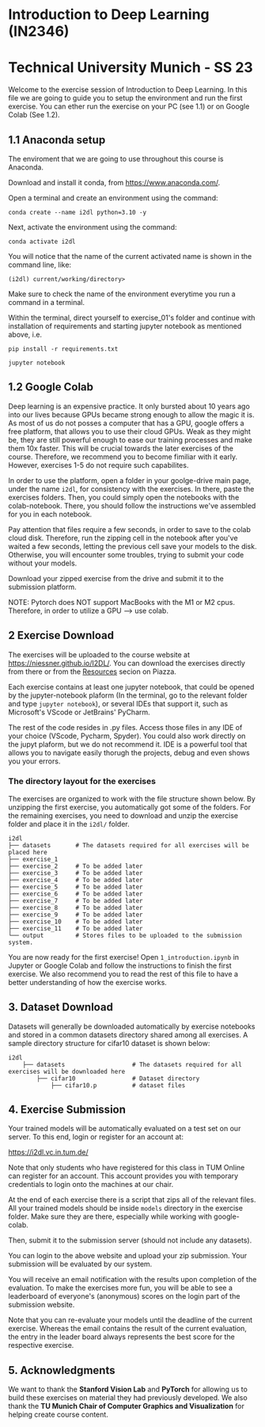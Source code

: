 # Introduction to Deep Learning (IN2346)

# Technical University Munich - SS 23

Welcome to the exercise session of Introduction to Deep Learning. In this file we are going to guide you to setup the environment and run the first exercise. You can ether run the exercise on your PC (see 1.1) or on Google Colab (See 1.2).
## 1.1 Anaconda setup

The enviroment that we are going to use throughout this course is Anaconda. 

Download and install it conda, from https://www.anaconda.com/. 

Open a terminal and create an environment using the command:

`conda create --name i2dl python=3.10 -y`

Next, activate the environment using the command:

`conda activate i2dl`

You will notice that the name of the current activated name is shown in the command line, like:

`(i2dl) current/working/directory>`

Make sure to check the name of the environment everytime you run a command in a terminal.

Within the terminal, direct yourself to exercise_01's folder and continue with installation of requirements and starting jupyter notebook as mentioned above, i.e.

`pip install -r requirements.txt` 

`jupyter notebook`

## 1.2 Google Colab

Deep learning is an expensive practice. It only bursted about 10 years ago into our lives because GPUs became strong enough to allow the magic it is.
As most of us do not posses a computer that has a GPU, google offers a free platform, that allows you to use their cloud GPUs. Weak as they might be, they are still powerful enough
to ease our training processes and make them 10x faster. This will be crucial towards the later exercises of the course. Therefore, we recommend you to become fimiliar with it early.
However, exercises 1-5 do not require such capabilites.

In order to use the platform, open a folder in your goolge-drive main page, under the name `i2dl`, for consistency with the exercises.
In there, paste the exercises folders. Then, you could simply open the notebooks with the colab-notebook. There, you should follow the instructions we've assembled for you in each notebook.

Pay attention that files require a few seconds, in order to save to the colab cloud disk. Therefore, run the zipping cell in the notebook after you've waited a few seconds, letting the previous cell
save your models to the disk. Otherwise, you will encounter some troubles, trying to submit your code without your models.

Download your zipped exercise from the drive and submit it to the submission platform.

NOTE: Pytorch does NOT support MacBooks with the M1 or M2 cpus. Therefore, in order to utilize a GPU --> use colab.

## 2 Exercise Download

The exercises will be uploaded to the course website at https://niessner.github.io/I2DL/. You can download the exercises directly from there or from the [Resources](https://piazza.com/mytum.de/summer2023/in2346ss23/resources) secion on Piazza.

Each exercise contains at least one jupyter notebook, that could be opened by the jupyter-notebook plaform (In the terminal, go to the relevant folder and type `jupyter notebook`), or several IDEs that support it,
such as Microsoft's VScode or JetBrains' PyCharm.

The rest of the code resides in .py files. Access those files in any IDE of your choice (VScode, Pycharm, Spyder). You could also work directly on the jupyt plaform, but we do not recommend it.
IDE is a powerful tool that allows you to navigate easily thorugh the projects, debug and even shows you your errors.

### The directory layout for the exercises

The exercises are organized to work with the file structure shown below. By unzipping the first exercise, you automatically got some of the folders. For the remaining exercises, you need to download and unzip the exercise folder and place it in the `i2dl/` folder.

    i2dl
    ├── datasets       # The datasets required for all exercises will be placed here
    ├── exercise_1                    
    ├── exercise_2     # To be added later
    ├── exercise_3     # To be added later
    ├── exercise_4     # To be added later
    ├── exercise_5     # To be added later
    ├── exercise_6     # To be added later
    ├── exercise_7     # To be added later  
    ├── exercise_8     # To be added later
    ├── exercise_9     # To be added later
    ├── exercise_10    # To be added later
    ├── exercise_11    # To be added later
    └── output         # Stores files to be uploaded to the submission system.

You are now ready for the first exercise! Open `1_introduction.ipynb` in Jupyter or Google Colab and follow the instructions to finish the first exercise.
We also recommend you to read the rest of this file to have a better understanding of how the exercise works.
## 3. Dataset Download

Datasets will generally be downloaded automatically by exercise notebooks and stored in a common datasets directory shared among all exercises. A sample directory structure for cifar10 dataset is shown below:

    i2dl
        ├── datasets                   # The datasets required for all exercises will be downloaded here
            ├── cifar10                # Dataset directory
                ├── cifar10.p          # dataset files 

## 4. Exercise Submission
Your trained models will be automatically evaluated on a test set on our server. To this end, login or register for an account at:

https://i2dl.vc.in.tum.de/

Note that only students who have registered for this class in TUM Online can register for an account. This account provides you with temporary credentials to login onto the machines at our chair.

At the end of each exercise there is a script that zips all of the relevant files. All your trained models should be inside `models` directory in the exercise folder. Make sure they are there, especially while working with google-colab.

Then, submit it to the submission server (should not include any datasets). 

You can login to the above website and upload your zip submission. Your submission will be evaluated by our system. 

You will receive an email notification with the results upon completion of the evaluation. To make the exercises more fun, you will be able to see a leaderboard of everyone's (anonymous) scores on the login part of the submission website.

Note that you can re-evaluate your models until the deadline of the current exercise. Whereas the email contains the result of the current evaluation, the entry in the leader board always represents the best score for the respective exercise.


## 5. Acknowledgments

We want to thank the **Stanford Vision Lab** and **PyTorch** for allowing us to build these exercises on material they had previously developed. We also thank the **TU Munich Chair of Computer Graphics and Visualization** for helping create course content.
